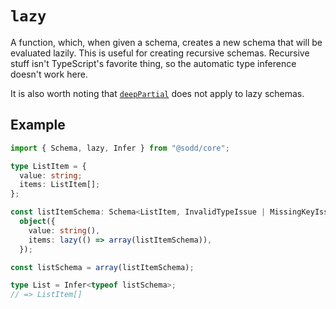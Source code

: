 # `lazy`

A function, which, when given a schema, creates a new schema that will be evaluated lazily. This is useful for creating recursive schemas. Recursive stuff isn't TypeScript's favorite thing, so the automatic type inference doesn't work here.

It is also worth noting that [`deepPartial`](/api/schemas/object/deepPartial) does not apply to lazy schemas.

## Example

```ts
import { Schema, lazy, Infer } from "@sodd/core";

type ListItem = {
  value: string;
  items: ListItem[];
};

const listItemSchema: Schema<ListItem, InvalidTypeIssue | MissingKeyIssue> =
  object({
    value: string(),
    items: lazy(() => array(listItemSchema)),
  });

const listSchema = array(listItemSchema);

type List = Infer<typeof listSchema>;
// => ListItem[]
```

